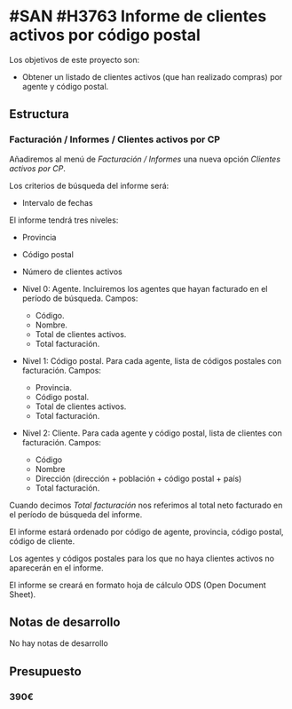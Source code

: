 # #SAN #H3763 Informe de clientes activos por código postal

Los objetivos de este proyecto son:
* Obtener un listado de clientes activos (que han realizado compras) por agente y código postal.

## Estructura

### Facturación / Informes / Clientes activos por CP
Añadiremos al menú de _Facturación / Informes_ una nueva opción _Clientes activos por CP_.

Los criterios de búsqueda del informe será:
+ Intervalo de fechas

El informe tendrá tres niveles:
+ Provincia
+ Código postal
+ Número de clientes activos

+ Nivel 0: Agente. Incluiremos los agentes que hayan facturado en el período de búsqueda. Campos:
    + Código.
    + Nombre.
    + Total de clientes activos.
    + Total facturación.

+ Nivel 1: Código postal. Para cada agente, lista de códigos postales con facturación. Campos:
    + Provincia.
    + Código postal.
    + Total de clientes activos.
    + Total facturación.

+ Nivel 2: Cliente. Para cada agente y código postal, lista de clientes con facturación. Campos:
    + Código
    + Nombre
    + Dirección (dirección + población + código postal + país)
    + Total facturación.

Cuando decimos _Total facturación_ nos referimos al total neto facturado en el período de búsqueda del informe.

El informe estará ordenado por código de agente, provincia, código postal, código de cliente.

Los agentes y códigos postales para los que no haya clientes activos no aparecerán en el informe.

El informe se creará en formato hoja de cálculo ODS (Open Document Sheet).

## Notas de desarrollo
No hay notas de desarrollo

## Presupuesto
### 390€
